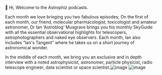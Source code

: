 👋 Hi, 
Welcome to the Astrophiz podcasts. 

Each month we love bringing you two fabulous episodes; On the first of each month, our friend, molecular pharmacologist, toxicologist and amateur astronomer, Dr Ian ‘Astroblog’ Musgrave brings you his monthly SkyGuide with all the essential observational highlights for telescopers, astrophotographers and naked eye observers. 
Each month, Ian also includes “Ian's Tangent” where he takes us on a short journey of astronomical wonder.

In the middle of each month, we bring you an exclusive and in depth interview with a noted astrophysicist, astronomer, particle physicist, radio telescope engineer, data scientist or space scientist.![image](https://github.com/astrophizpodcast/astrophizpodcast/assets/150576038/cb323ff5-282f-4779-b9cc-4a499916ab2e)
 ![image](https://github.com/astrophizpodcast/astrophizpodcast/assets/150576038/0e34c25b-46b8-4c00-8df2-2d3c5f49f183)

<!---
astrophizpodcast/astrophizpodcast is a ✨ special ✨ repository because its `README.md` (this file) appears on your GitHub profile.
You can click the Preview link to take a look at your changes.
--->

